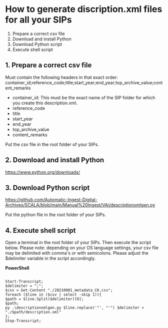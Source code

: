 # How to generate discription.xml files for all your SIPs

1. Prepare a correct csv file
2. Download and install Python
3. Download Python script
4. Execute shell script

## 1. Prepare a correct csv file

Must contain the following headers in that exact order:
container_id;reference_code;title;start_year;end_year;top_archive_value;content_remarks

- container_id: This must be the exact name of the SIP folder for which you create this description.xml.
- reference_code
- title
- start_year
- end_year
- top_archive_value
- content_remarks

Put the csv file in the root folder of your SIPs.

## 2. Download and install Python

https://www.python.org/downloads/

## 3. Download Python script

https://github.com/Automatic-Ingest-Digital-Archives/SCALA/blob/main/Manual%20Ingest/VAi/descriptionxmlgen.py

Put the python file in the root folder of your SIPs.

## 4. Execute shell script

Open a terminal in the root folder of your SIPs. Then execute the script below. Please note: depending on your OS language settings, your csv file may be delimited with comma's or with semicolons. Please adjust the $delimiter variable in the script accordingly.

<b>PowerShell</b>

<code>
Start-Transcript;
$delimiter = ";";
$csv = Get-Content "./20210901_metadata_CK.csv";
foreach ($line in ($csv | select -skip 1)){
$path = $line.Split($delimiter)[0];
$path;
py .\descriptionxmlgen.py $line.replace('"', "'") $delimiter > "./$path/description.xml"
};
Stop-Transcript;
</code>
